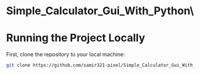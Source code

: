 # Simple_Calculator_Gui_With_Python\


# Running the Project Locally
First, clone the repository to your local machine:
```bash
git clone https://github.com/samir321-pixel/Simple_Calculator_Gui_With_Python.git
```

